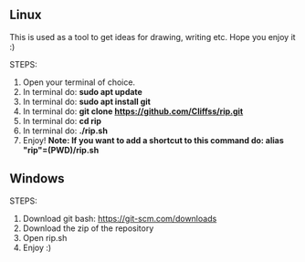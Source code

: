 Linux
--
This is used as a tool to get ideas for drawing, writing etc. Hope you enjoy it :)

STEPS:
1. Open your terminal of choice.
2. In terminal do: **sudo apt update**
3. In terminal do: **sudo apt install git**
4. In terminal do: **git clone https://github.com/Cliffss/rip.git**
5. In terminal do: **cd rip**
6. In terminal do: **./rip.sh**
7. Enjoy!
**Note: If you want to add a shortcut to this command do: alias "rip"=(PWD)/rip.sh**


**Windows** 
--

STEPS:
1. Download git bash: https://git-scm.com/downloads
2. Download the zip of the repository
3. Open rip.sh
4. Enjoy :)

